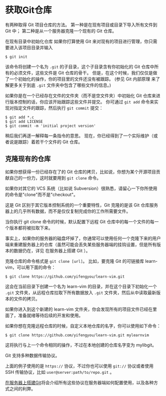 # 获取Git仓库

有两种取得 Git 项目仓库的方法。 第一种是在现有项目或目录下导入所有文件到 Git 中； 第二种是从一个服务器克隆一个现有的 Git 仓库。

在现有目录中初始化仓库
如果你打算使用 Git 来对现有的项目进行管理，你只需要进入该项目目录并输入
```
$ git init
```
该命令将创建一个名为 ```.git``` 的子目录，这个子目录含有你初始化的 Git 仓库中所有的必须文件，这些文件是 Git 仓库的骨干。 但是，在这个时候，我们仅仅是做了一个初始化的操作，你的项目里的文件还没有被跟踪。 (参见 Git 内部原理 来了解更多关于到底 ```.git``` 文件夹中包含了哪些文件的信息。)

如果你是在一个已经存在文件的文件夹（而不是空文件夹）中初始化 Git 仓库来进行版本控制的话，你应该开始跟踪这些文件并提交。 你可通过 ```git add``` 命令来实现对指定文件的跟踪，然后执行 ```git commit``` 提交：
```
$ git add *.c
$ git add LICENSE
$ git commit -m 'initial project version'
```
稍后我们再逐一解释每一条指令的意思。 现在，你已经得到了一个实际维护（或者说是跟踪）着若干个文件的 Git 仓库。

## 克隆现有的仓库

如果你想获得一份已经存在了的 Git 仓库的拷贝，比如说，你想为某个开源项目贡献自己的一份力，这时就要用到 ```git clone``` 命令。

如果你对其它的 VCS 系统（比如说 Subversion）很熟悉，请留心一下你所使用的命令是"clone"而不是"checkout"。

这是 Git 区别于其它版本控制系统的一个重要特性，Git 克隆的是该 Git 仓库服务器上的几乎所有数据，而不是仅仅复制完成你的工作所需要文件。

 当你执行 git clone 命令的时候，默认配置下远程 Git 仓库中的每一个文件的每一个版本都将被拉取下来。

 事实上，如果你的服务器的磁盘坏掉了，你通常可以使用任何一个克隆下来的用户端来重建服务器上的仓库（虽然可能会丢失某些服务器端的挂钩设置，但是所有版本的数据仍在，详见 在服务器上搭建 Git ）。

克隆仓库的命令格式是 ```git clone [url]```。 比如，要克隆 Git 的可链接库 learn-vim，可以用下面的命令：

```
$ git clone https://github.com/yifengyou/learn-vim.git
```
这会在当前目录下创建一个名为 learn-vim 的目录，并在这个目录下初始化一个 ```.git``` 文件夹，从远程仓库拉取下所有数据放入 ```.git``` 文件夹，然后从中读取最新版本的文件的拷贝。

如果你进入到这个新建的 learn-vim 文件夹，你会发现所有的项目文件已经在里面了，准备就绪等待后续的开发和使用。

如果你想在克隆远程仓库的时候，自定义本地仓库的名字，你可以使用如下命令：
```
$ git clone https://github.com/yifengyou/learn-vim.git mylearnvim
```
这将执行与上一个命令相同的操作，不过在本地创建的仓库名字变为 mylibgit。

Git 支持多种数据传输协议。

上面的例子使用的是 ```https://``` 协议，不过你也可以使用 ``git://`` 协议或者使用 SSH 传输协议，比如 ```user@server:path/to/repo.git``` 。

[在服务器上搭建Git](docs/服务器上的Git/在服务器上搭建Git.md)将会介绍所有这些协议在服务器端如何配置使用，以及各种方式之间的利弊。
